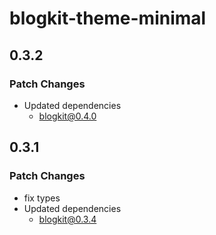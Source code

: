 # blogkit-theme-minimal

## 0.3.2

### Patch Changes

- Updated dependencies
  - blogkit@0.4.0

## 0.3.1

### Patch Changes

- fix types
- Updated dependencies
  - blogkit@0.3.4
